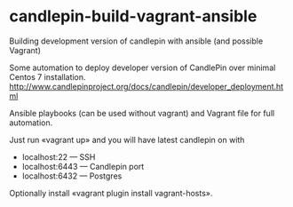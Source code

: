 # candlepin-build-vagrant-ansible
Building development version of candlepin with ansible (and possible Vagrant)

Some automation to deploy developer version of CandlePin over minimal Centos 7 installation.
http://www.candlepinproject.org/docs/candlepin/developer_deployment.html

Ansible playbooks (can be used without vagrant) and Vagrant file for full automation.

Just run «vagrant up» and you will have latest candlepin on 
with 
* localhost:22 — SSH
* localhost:6443  — Candlepin port
* localhost:6432  — Postgres




Optionally install «vagrant plugin install vagrant-hosts».
